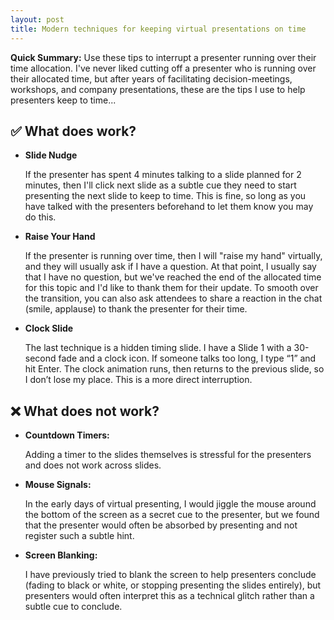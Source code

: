 ```yaml
---
layout: post
title: Modern techniques for keeping virtual presentations on time
---
```


**Quick Summary:** Use these tips to interrupt a presenter running over their time allocation. I've never liked cutting off a presenter who is running over their allocated time, but after years of facilitating decision-meetings, workshops, and company presentations, these are the tips I use to help presenters keep to time...

## ✅ What does work?

- **Slide Nudge**

   If the presenter has spent 4 minutes talking to a slide planned for 2 minutes, then I'll click next slide as a subtle cue they need to start presenting the next slide to keep to time. This is fine, so long as you have talked with the presenters beforehand to let them know you may do this.

- **Raise Your Hand**

   If the presenter is running over time, then I will "raise my hand" virtually, and they will usually ask if I have a question. At that point, I usually say that I have no question, but we've reached the end of the allocated time for this topic and I'd like to thank them for their update. To smooth over the transition, you can also ask attendees to share a reaction in the chat (smile, applause) to thank the presenter for their time.

- **Clock Slide**

   The last technique is a hidden timing slide. I have a Slide 1 with a 30-second fade and a clock icon. If someone talks too long, I type “1” and hit Enter. The clock animation runs, then returns to the previous slide, so I don’t lose my place. This is a more direct interruption.

## ❌ What does not work?

- **Countdown Timers:**

  Adding a timer to the slides themselves is stressful for the presenters and does not work across slides.

- **Mouse Signals:**

  In the early days of virtual presenting, I would jiggle the mouse around the bottom of the screen as a secret cue to the presenter, but we found that the presenter would often be absorbed by presenting and not register such a subtle hint.

- **Screen Blanking:**

  I have previously tried to blank the screen to help presenters conclude (fading to black or white, or stopping presenting the slides entirely), but presenters would often interpret this as a technical glitch rather than a subtle cue to conclude.